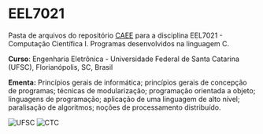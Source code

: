 # EEL7021

Pasta de arquivos do repositório [CAEE](https://pt-br.facebook.com/caee.ufsc) para a disciplina EEL7021 - Computação Científica I.
Programas desenvolvidos na linguagem C.

**Curso**: Engenharia Eletrônica - Universidade Federal de Santa Catarina (UFSC), Florianópolis, SC, Brasil

**Ementa:**
Princípios gerais de informática; princípios gerais de concepção de programas; técnicas de modularização; programação orientada a objeto; linguagens de
programação; aplicação de uma linguagem de alto nível; paralisação de algoritmos; noções de processamento distribuído.

![UFSC](http://laship.ufsc.br/site/wp-content/themes/emc_completo/resource/img/filiacoes/brasao_UFSC_vertical_sigla.png) ![CTC](http://tisc.com.br/wp-content/uploads/ctcufsc.gif)
